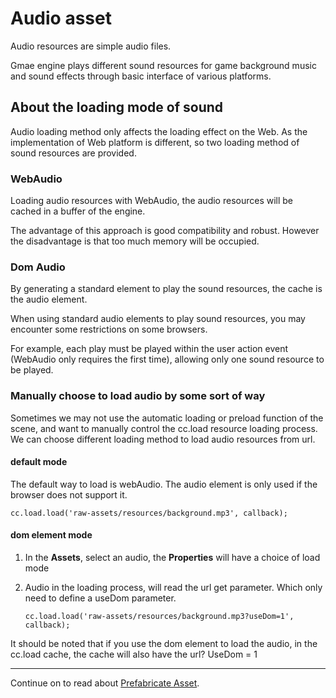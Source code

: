 # Audio asset

Audio resources are simple audio files.

Gmae engine plays different sound resources for game background music and sound effects through basic interface of various platforms.

## About the loading mode of sound

Audio loading method only affects the loading effect on the Web. As the implementation of  Web platform is different, so two loading method of sound resources are provided.

### WebAudio
Loading audio resources with WebAudio, the audio resources will be cached in a buffer of the engine.

The advantage of this approach is good compatibility and robust. However the disadvantage is that too much memory will be occupied.

### Dom Audio
By generating a standard element to play the sound resources, the cache is the audio element.

When using standard audio elements to play sound resources, you may encounter some restrictions on some browsers.

For example, each play must be played within the user action event (WebAudio only requires the first time), allowing only one sound resource to be played.

### Manually choose to load audio by some sort of way
Sometimes we may not use the automatic loading or preload function of the scene, and want to manually control the cc.load resource loading process. We can choose different loading method to load audio resources from url.

#### default mode

The default way to load is webAudio. The audio element is only used if the browser does not support it.

```
cc.load.load('raw-assets/resources/background.mp3', callback);
```

#### dom element mode

1. In the **Assets**, select an audio, the **Properties** will have a choice of load mode

2. Audio in the loading process, will read the url get parameter. Which only need to define a useDom parameter.

    ```
    cc.load.load('raw-assets/resources/background.mp3?useDom=1', callback);
    ```
It should be noted that if you use the dom element to load the audio, in the cc.load cache, the cache will also have the url? UseDom = 1

<hr>

Continue on to read about [Prefabricate Asset](prefab.md).